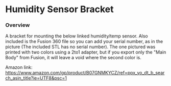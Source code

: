 # Humidity Sensor Bracket

### Overview

A bracket for mounting the below linked humidity/temp sensor.  Also included is the Fusion 360 file so you can add 
your serial number, as in the picture (The included STL has no serial number).  The one pictured was printed with 
two colors using a 2to1 adapter, but if you export only the "Main Body" from Fusion, it will leave a void where the
second color is. 

Amazon link:  https://www.amazon.com/gp/product/B07GNMKYCZ/ref=ppx_yo_dt_b_search_asin_title?ie=UTF8&psc=1